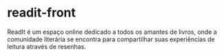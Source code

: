 # readit-front
ReadIt é um espaço online dedicado a todos os amantes de livros, onde a comunidade literária se encontra para compartilhar suas experiências de leitura através de resenhas.
